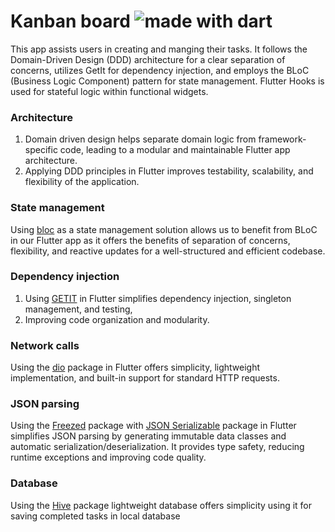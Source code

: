 # Kanban board <img src="https://img.shields.io/badge/made%20with-dart-blue.svg" alt="made with dart">


This app assists users in creating and manging their tasks. It follows the Domain-Driven Design (DDD) architecture for a clear separation of concerns, utilizes GetIt for dependency injection, and employs the BLoC (Business Logic Component) pattern for state management. Flutter Hooks is used for stateful logic within functional widgets.

### Architecture

1. Domain driven design helps separate domain logic from framework-specific code,
   leading to a modular and maintainable Flutter app architecture.
2. Applying DDD principles in Flutter improves testability, scalability, and flexibility of the
   application.

### State management

Using [bloc](https://pub.dev/packages/flutter_bloc) as a state management solution allows us to
benefit from BLoC in our Flutter app as it offers the benefits of separation of concerns,
flexibility,
and reactive updates for a well-structured and efficient codebase.

### Dependency injection

1. Using [GETIT](https://pub.dev/packages/get_it) in Flutter simplifies dependency injection,
   singleton management, and testing,
2. Improving code organization and modularity.

### Network calls

Using the [dio](https://pub.dev/packages/dio) package in Flutter offers simplicity, lightweight
implementation, and built-in support for standard HTTP requests.

### JSON parsing

Using the [Freezed](https://pub.dev/packages/freezed) package
with [JSON Serializable](https://pub.dev/packages/json_serializable) package in Flutter simplifies
JSON parsing by generating immutable data classes and automatic serialization/deserialization.
It provides type safety, reducing runtime exceptions and improving code quality.

### Database
Using the [Hive]([https://pub.dev/packages/freezed](https://pub.dev/packages/hive)) package
lightweight database offers simplicity using it for saving completed tasks in local database
